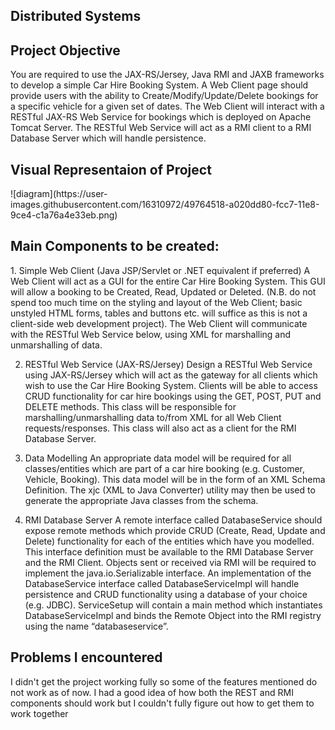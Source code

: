 ## Distributed Systems

<h2>Project Objective</h2>
You are required to use the JAX-RS/Jersey, Java RMI and JAXB frameworks to develop a simple Car Hire
Booking System. A Web Client page should provide users with the ability to Create/Modify/Update/Delete
bookings for a specific vehicle for a given set of dates. The Web Client will interact with a RESTful JAX-RS
Web Service for bookings which is deployed on Apache Tomcat Server. The RESTful Web Service will act as
a RMI client to a RMI Database Server which will handle persistence.

<h2>Visual Representaion of Project</h2>
![diagram](https://user-images.githubusercontent.com/16310972/49764518-a020dd80-fcc7-11e8-9ce4-c1a76a4e33eb.png)

<h2>Main Components to be created:</h2>
1. Simple Web Client (Java JSP/Servlet or .NET equivalent if preferred)
 A Web Client will act as a GUI for the entire Car Hire Booking System. This GUI will allow a booking
to be Created, Read, Updated or Deleted. (N.B. do not spend too much time on the styling and layout
of the Web Client; basic unstyled HTML forms, tables and buttons etc. will suffice as this is not a
client-side web development project). The Web Client will communicate with the RESTful Web
Service below, using XML for marshalling and unmarshalling of data.


2. RESTful Web Service (JAX-RS/Jersey)
 Design a RESTful Web Service using JAX-RS/Jersey which will act as the gateway for all clients
which wish to use the Car Hire Booking System. Clients will be able to access CRUD functionality for
car hire bookings using the GET, POST, PUT and DELETE methods. This class will be responsible for
marshalling/unmarshalling data to/from XML for all Web Client requests/responses. This class will
also act as a client for the RMI Database Server.


3. Data Modelling
 An appropriate data model will be required for all classes/entities which are part of a car hire booking
(e.g. Customer, Vehicle, Booking). This data model will be in the form of an XML Schema Definition.
The xjc (XML to Java Converter) utility may then be used to generate the appropriate Java classes from
the schema.


4. RMI Database Server
 A remote interface called DatabaseService should expose remote methods which provide CRUD
(Create, Read, Update and Delete) functionality for each of the entities which have you modelled. This
interface definition must be available to the RMI Database Server and the RMI Client. Objects sent
or received via RMI will be required to implement the java.io.Serializable interface.
 An implementation of the DatabaseService interface called DatabaseServiceImpl will handle
persistence and CRUD functionality using a database of your choice (e.g. JDBC).
 ServiceSetup will contain a main method which instantiates DatabaseServiceImpl and binds the
Remote Object into the RMI registry using the name “databaseservice”.

<h2>Problems I encountered</h2>
I didn't get the project working fully so some of the features mentioned do not work as of now.
I had a good idea of how both the REST and RMI components should work but I couldn't fully figure out how to get them to work together


